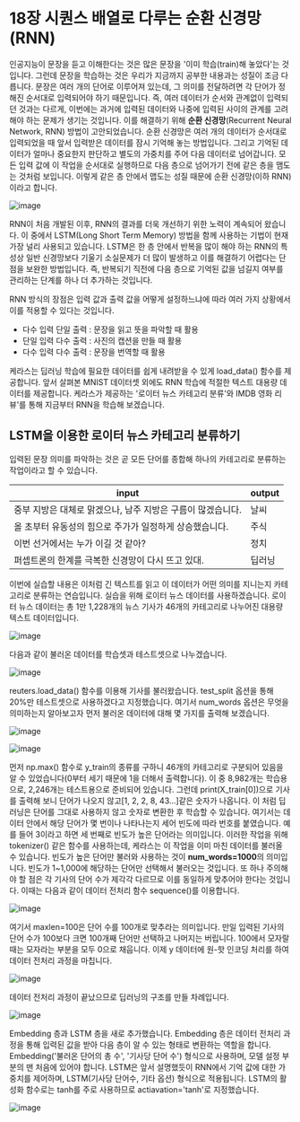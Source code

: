 # 18장 시퀀스 배열로 다루는 순환 신경망(RNN)

인공지능이 문장을 듣고 이해한다는 것은 많은 문장을 '이미 학습(train)해 놓았다'는 것입니다.
그런데 문장을 학습하는 것은 우리가 지금까지 공부한 내용과는 성질이 조금 다릅니다.
문장은 여러 개의 단어로 이루어져 있는데, 그 의미를 전달하려면 각 단어가 정해진 순서대로 입력되어야 하기 때문입니다.
즉, 여러 데이터가 순서와 관계없이 입력되던 것과는 다르게, 이번에는 과거에 입력된 데이터와 나중에 입력된 사이의 관계를 고려해야 하는 문제가 생기는 것입니다.
이를 해결하기 위해 **순환 신경망**(Recurrent Neural Network, RNN) 방법이 고안되었습니다.
순환 신경망은 여러 개의 데이터가 순서대로 입력되었을 때 앞서 입력받은 데이터를 잠시 기억해 놓는 방법입니다.
그리고 기억된 데이터가 얼마나 중요한지 판단하고 별도의 가중치를 주어 다음 데이터로 넘어갑니다.
모든 입력 값에 이 작업을 순서대로 실행하므로 다음 층으로 넘어가기 전에 같은 층을 맴도는 것처럼 보입니다.
이렇게 같은 층 안에서 맵도는 성질 때문에 순환 신경망(이하 RNN)이라고 합니다.

![image](https://user-images.githubusercontent.com/52357235/178678101-f7dc3a88-bebe-42cb-bf45-da3ecd898a47.png)

RNN이 처음 개발된 이후, RNN의 결과를 더욱 개선하기 위한 노력이 계속되어 왔습니다.
이 중에서 LSTM(Long Short Term Memory) 방법을 함께 사용하는 기법이 현재 가장 널리 사용되고 있습니다.
LSTM은 한 층 안에서 반복을 많이 해야 하는 RNN의 특성상 일반 신경망보다 기울기 소실문제가 더 많이 발생하고 이를 해결하기 어렵다는 단점을 보완한 방법입니다.
즉, 반복되기 직전에 다음 층으로 기억된 값을 넘길지 여부를 관리하는 단계를 하나 더 추가하는 것입니다.

RNN 방식의 장점은 입력 값과 출력 값을 어떻게 설정하느냐에 따라 여러 가지 상황에서 이를 적용할 수 있다는 것입니다.

- 다수 입력 단일 출력
: 문장을 읽고 뜻을 파악할 때 활용
- 단일 입력 다수 출력
: 사진의 캡션을 만들 때 활용
- 다수 입력 다수 출력
: 문장을 번역할 때 활용

케라스는 딥러닝 학습에 필요한 데이터를 쉽게 내려받을 수 있게 load_data() 함수를 제공합니다.
앞서 살펴본 MNIST 데이터셋 외에도 RNN 학습에 적절한 텍스트 대용량 데이터를 제공합니다.
케라스가 제공하는 '로이터 뉴스 카테고리 분류'와 IMDB 영화 리뷰'를 통해 지금부터 RNN을 학습해 보겠습니다.

## LSTM을 이용한 로이터 뉴스 카테고리 분류하기

입력된 문장 의미를 파악하는 것은 곧 모든 단어를 종합해 하나의 카테고리로 분류하는 작업이라고 할 수 있습니다.

|input|output|
|--|--|
|중부 지방은 대체로 맑겠으나, 남주 지방은 구름이 많겠습니다.|날씨|
|올 초부터 유동성의 힘으로 주가가 일정하게 상승했습니다.|주식|
|이번 선거에서는 누가 이길 것 같아?|정치|
|퍼셉트론의 한계를 극복한 신경망이 다시 뜨고 있대.|딥러닝|

이번에 실습할 내용은 이처럼 긴 텍스트를 읽고 이 데이터가 어떤 의미를 지니는지 카테고리로 분류하는 연습입니다.
실습을 위해 로이터 뉴스 데이터를 사용하겠습니다.
로이터 뉴스 데이터는 총 1만 1,228개의 뉴스 기사가 46개의 카테고리로 나누어진 대용량 텍스트 데이터입니다.

![image](https://user-images.githubusercontent.com/52357235/178681316-768c7fdd-e230-45c3-950b-b6e86f7d1676.png)

다음과 같이 불러온 데이터를 학습셋과 테스트셋으로 나누겠습니다.

![image](https://user-images.githubusercontent.com/52357235/178681739-9a40b071-78e5-46ee-bb6b-6badb6367ea8.png)

reuters.load_data() 함수를 이용해 기사를 불러왔습니다.
test_split 옵션을 통해 20%만 테스트셋으로 사용하겠다고 지정했습니다.
여기서 num_words 옵션은 무엇을 의미하는지 알아보고자 먼저 불러온 데이터에 대해 몇 가지를 출력해 보겠습니다.

![image](https://user-images.githubusercontent.com/52357235/178682801-cf97e914-8b4e-4690-8108-1e8388f37b31.png)

![image](https://user-images.githubusercontent.com/52357235/178682840-e24236fe-8552-4c0e-95a8-cfe90f6092e9.png)

먼저 np.max() 함수로 y_train의 종류를 구하니 46개의 카테고리로 구분되어 있음을 알 수 있었습니다(0부터 세기 때문에 1을 더해서 출력합니다).
이 중 8,982개는 학습용으로, 2,246개는 테스트용으로 준비되어 있습니다.
그런데 print(X_train[0])으로 기사를 출력해 보니 단어가 나오지 않고[1, 2, 2, 8, 43...]같은 숫자가 나옵니다.
이 처럼 딥러닝은 단어를 그대로 사용하지 않고 숫자로 변환한 후 학습할 수 있습니다.
여기서는 데이터 안에서 해당 단어가 몇 번이나 나타나는지 세어 빈도에 따라 번호를 붙였습니다.
예를 들어 3이라고 하면 세 번째로 빈도가 높은 단어라는 의미입니다.
이러한 작업을 위해 tokenizer() 같은 함수를 사용하는데, 케라스는 이 작업을 이미 마친 데이터를 불러올 수 있습니다.
빈도가 높은 단어만 불러와 사용하는 것이 **num_words=1000**의 의미입니다.
빈도가 1~1,000에 해당하는 단어만 선택해서 불러오는 것입니다.
또 하나 주의해야 할 점은 각 기사의 단어 수가 제각각 다르므로 이를 동일하게 맞추어야 한다는 것입니다.
이때는 다음과 같이 데이터 전처리 함수 sequence()를 이용합니다.

![image](https://user-images.githubusercontent.com/52357235/178684848-9e427d3a-90fd-45b6-b67c-6065cdb46fcd.png)

여기서 maxlen=100은 단어 수를 100개로 맞추라는 의미입니다.
만일 입력된 기사의 단어 수가 100보다 크면 100개째 단어만 선택하고 나머지는 버립니다.
100에서 모자랄 때는 모자라는 부분을 모두 0으로 채웁니다.
이제 y 데이터에 원-핫 인코딩 처리를 하여 데이터 전처리 과정을 마칩니다.

![image](https://user-images.githubusercontent.com/52357235/178685581-6d2683f6-9f7e-4907-89f8-fc053490c74d.png)

데이터 전처리 과정이 끝났으므로 딥러닝의 구조를 만들 차례입니다.

![image](https://user-images.githubusercontent.com/52357235/178686158-8a50d3a9-bfde-4512-a8a4-72f16a64233f.png)

Embedding 층과 LSTM 층을 새로 추가했습니다.
Embedding 층은 데이터 전처리 과정을 통해 입력된 값을 받아 다음 층이 알 수 있는 형태로 변환하는 역할을 합니다.
Embedding('불러온 단어의 총 수', '기사당 단어 수') 형식으로 사용하며, 모델 설정 부분의 맨 처음에 있어야 합니다.
LSTM은 앞서 설명했듯이 RNN에서 기억 값에 대한 가중치를 제어하며, LSTM(기사당 단어수, 기타 옵션) 형식으로 적용됩니다.
LSTM의 활성화 함수로는 tanh를 주로 사용하므로 actiavation='tanh'로 지정했습니다.

![image](https://user-images.githubusercontent.com/52357235/178689478-6713f858-9ef9-41b2-a0ff-78e75ece75d4.png)


